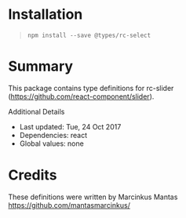 # Installation
> `npm install --save @types/rc-select`

# Summary
This package contains type definitions for rc-slider (https://github.com/react-component/slider).

Additional Details
 * Last updated: Tue, 24 Oct 2017
 * Dependencies: react
 * Global values: none

# Credits
These definitions were written by Marcinkus Mantas <https://github.com/mantasmarcinkus/>
